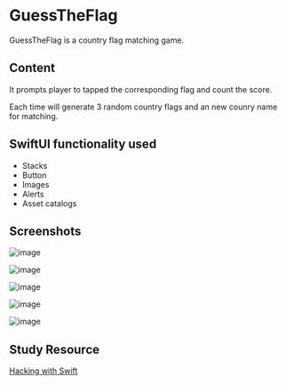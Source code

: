 # GuessTheFlag

GuessTheFlag is a country flag matching game.

## Content
It prompts player to tapped the corresponding flag and count the score.

Each time will generate 3 random country flags and an new counry name for matching.


## SwiftUI functionality used

* Stacks
* Button
* Images
* Alerts
* Asset catalogs



## Screenshots
![image](https://github.com/ngaikkeung/SwiftUI-GuessTheFlag/blob/main/Screenshot/main.png?raw=true)

![image](https://github.com/ngaikkeung/SwiftUI-GuessTheFlag/blob/main/Screenshot/correct_answer.png?raw=true)

![image](https://github.com/ngaikkeung/SwiftUI-GuessTheFlag/blob/main/Screenshot/wrong_answer.png?raw=true)

![image](https://github.com/ngaikkeung/SwiftUI-GuessTheFlag/blob/main/Screenshot/current_score.png?raw=true)

![image](https://github.com/ngaikkeung/SwiftUI-GuessTheFlag/blob/main/Screenshot/highest_score.png?raw=true)

## Study Resource
[Hacking with Swift](https://www.hackingwithswift.com)